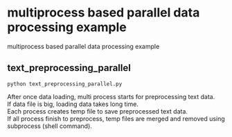 # multiprocess based parallel data processing example
multiprocess based parallel data processing example

## text_preprocessing_parallel

    python text_preprocessing_parallel.py
    
After once data loading, multi process starts for preprocessing text data. <br>
If data file is big, loading data takes long time. <br>
Each process creates temp file to save preprocessed text data. <br>
If all process finish to preprocess, temp files are merged and removed using subprocess (shell command). <br>
